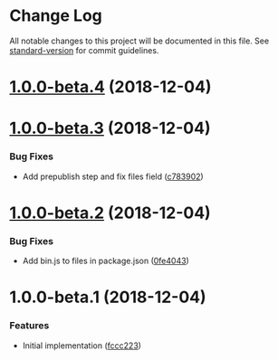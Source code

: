 # Change Log

All notable changes to this project will be documented in this file. See [standard-version](https://github.com/conventional-changelog/standard-version) for commit guidelines.

<a name="1.0.0-beta.4"></a>
# [1.0.0-beta.4](https://github.com/relekang/uptimerobot-cli/compare/v1.0.0-beta.3...v1.0.0-beta.4) (2018-12-04)



<a name="1.0.0-beta.3"></a>
# [1.0.0-beta.3](https://github.com/relekang/uptimerobot-cli/compare/v1.0.0-beta.2...v1.0.0-beta.3) (2018-12-04)


### Bug Fixes

* Add prepublish step and fix files field ([c783902](https://github.com/relekang/uptimerobot-cli/commit/c783902))



<a name="1.0.0-beta.2"></a>
# [1.0.0-beta.2](https://github.com/relekang/uptimerobot-cli/compare/v1.0.0-beta.1...v1.0.0-beta.2) (2018-12-04)


### Bug Fixes

* Add bin.js to files in package.json ([0fe4043](https://github.com/relekang/uptimerobot-cli/commit/0fe4043))



<a name="1.0.0-beta.1"></a>
# 1.0.0-beta.1 (2018-12-04)


### Features

* Initial implementation ([fccc223](https://github.com/relekang/uptimerobot-cli/commit/fccc223))
